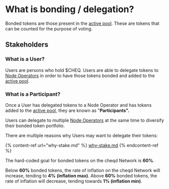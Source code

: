 # What is bonding / delegation?

Bonded tokens are those present in the [active pool](active-pool.md). These are tokens that can be counted for the purpose of voting.

## Stakeholders

### What is a User?

Users are persons who hold $CHEQ. Users are able to delegate tokens to [Node Operators](validators.md) in order to have those tokens bonded and added to the [active pool](active-pool.md).

### What is a Participant?

Once a User has delegated tokens to a Node Operator and has tokens added to the [active pool](active-pool.md), they are known as "**Participants".**

Users can delegate to multiple [Node Operators](validators.md) at the same time to diversify their bonded token portfolio.

There are multiple reasons why Users may want to delegate their tokens:

{% content-ref url="why-stake.md" %}
[why-stake.md](why-stake.md)
{% endcontent-ref %}

The hard-coded goal for bonded tokens on the cheqd Network is **60%**.

Below **60%** bonded tokens, the rate of inflation on the cheqd Network will increase, tending to **4%** **(inflation max)**. Above **60%** bonded tokens, the rate of inflation will decrease, tending towards **1% (inflation min)**.
